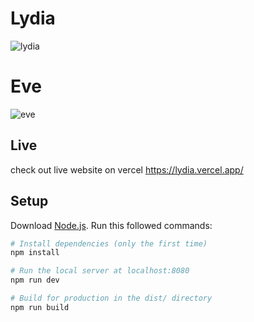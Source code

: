 # Lydia

![lydia](https://user-images.githubusercontent.com/87342008/226774825-8407cc20-9b8d-48cc-8cb5-c251562307be.png)


# Eve

![eve](https://user-images.githubusercontent.com/87342008/227112560-caa3ad30-9995-44c0-85d6-7671b1ecf76e.png)



## Live
check out live website on vercel
https://lydia.vercel.app/

## Setup
Download [Node.js](https://nodejs.org/en/download/).
Run this followed commands:

``` bash
# Install dependencies (only the first time)
npm install

# Run the local server at localhost:8080
npm run dev

# Build for production in the dist/ directory
npm run build
```
